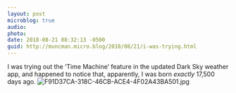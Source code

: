 ```yaml
---
layout: post
microblog: true
audio: 
photo: 
date: 2018-08-21 08:32:13 -0500
guid: http://muncman.micro.blog/2018/08/21/i-was-trying.html
---
```

I was trying out the ‘Time Machine’ feature in the updated Dark Sky weather app, and happened to notice that, apparently, I was born _exactly_ 17,500 days ago. 
![F91D37CA-318C-46CB-ACE4-4F02A43BA501.jpg](http://muncman.micro.blog/uploads/2018/d9ba91ccce.jpg)
